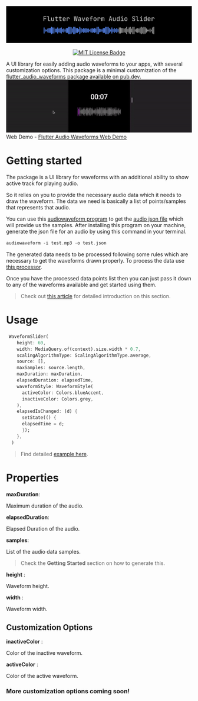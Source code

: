 <img src="https://raw.githubusercontent.com/aminnzo/waveform_audio_slider/main/example/assets/Logo.jpg">

<p align="center">
	<a href="https://opensource.org/licenses/MIT" rel="noopener" target="_blank"><img src="https://img.shields.io/badge/license-MIT-purple.svg" alt="MIT License Badge"></a>
</p>


A UI library for easily adding audio waveforms to your apps, with several customization options.
This package is a minimal customization of the [flutter_audio_waveforms](https://pub.dev/packages/flutter_audio_waveforms) package available on pub.dev.
<img src="https://raw.githubusercontent.com/aminnzo/waveform_audio_slider/main/example/assets/example-image.gif">
Web Demo - [Flutter Audio Waveforms Web Demo](https://aminnzo.github.io/waveform_audio_slider/)

# Getting started

The package is a UI library for waveforms with an additional ability to show active track for playing audio.

So it relies on you to provide the necessary audio data which it needs to draw the waveform.
The data we need is basically a list of points/samples that represents that audio.

You can use this [audiowaveform program](https://github.com/bbc/audiowaveform) to get the [audio json file](https://gist.github.com/rutvik110/946ee0f3036a18da1297e57c547ae241) which will provide us the samples.
After installing this program on your machine, generate the json file for an audio by using this command in your terminal.
```dart
audiowaveform -i test.mp3 -o test.json
```

The generated data needs to be processed following some rules which are necessary to get the waveforms drawn properly. To process the data use [this processor](https://gist.github.com/rutvik110/31a588244d288e89368e8704c1437d34).

Once you have the processed data points list then you can just pass it down to any of the waveforms available and get started using them.

> Check out [this article](https://medium.com/@TakRutvik/how-to-add-audiowaveforms-to-your-flutter-apps-c948c205d2c7) for detailed introduction on this section.


# Usage

```dart
 WaveformSlider(
    height: 60,
    width: MediaQuery.of(context).size.width * 0.7,
    scalingAlgorithmType: ScalingAlgorithmType.average,
    source: [],
    maxSamples: source.length,
    maxDuration: maxDuration,
    elapsedDuration: elapsedTime,
    waveformStyle: WaveformStyle(
      activeColor: Colors.blueAccent,
      inactiveColor: Colors.grey,
    ),
    elapsedIsChanged: (d) {
      setState(() {
      elapsedTime = d;
      });
    },
  )
 ```

> Find detailed [example here](https://github.com/aminnzo/waveform_audio_slider/blob/main/example/lib/main.dart).

# Properties

**maxDuration**:

Maximum duration of the audio.

**elapsedDuration**:

Elapsed Duration of the audio.

**samples**:

List of the audio data samples.
> Check the **Getting Started** section on how to generate this.

**height** :

Waveform height.

**width** :

Waveform width.


## Customization Options

**inactiveColor** :

Color of the inactive waveform.

**activeColor** :

Color of the active waveform.

### **More customization options coming soon!**